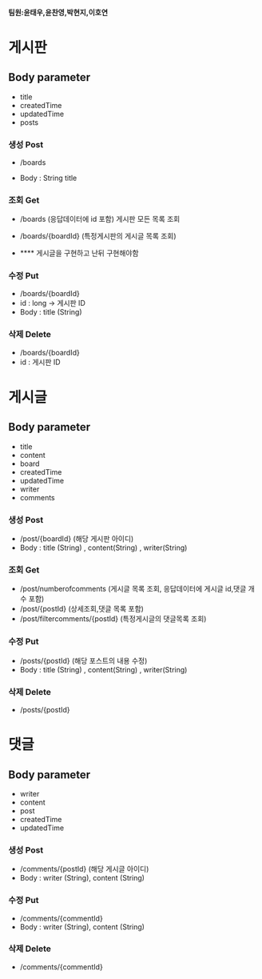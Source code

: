 #### 팀원:윤태우,윤찬영,박현지,이호연

# 게시판 

## Body parameter

- title
- createdTime 
- updatedTime
- posts

### 생성 Post
- /boards

- Body : String title

### 조회 Get
- /boards (응답데이터에 id 포함)
  게시판 모든 목록 조회

- /boards/{boardId} (특정게시판의 게시글 목록 조회)
- **** 게시글을 구현하고 난뒤 구현해야함

### 수정  Put
- /boards/{boardId}
- id : long -> 게시판 ID
- Body : title (String)

### 삭제  Delete
- /boards/{boardId}
- id : 게시판 ID

# 게시글 

## Body parameter

- title 
- content 
- board 
- createdTime 
- updatedTime
- writer
- comments 

### 생성 Post
- /post/{boardId} (해당 게시판 아이디)
- Body : title (String) , content(String) , writer(String)


### 조회 Get
- /post/numberofcomments  (게시글 목록 조회, 응답데이터에 게시글 id,댓글 개수 포함)
- /post/{postId}  (상세조회,댓글 목록 포함)
- /post/filtercomments/{postId} (특정게시글의 댓글목록 조회)

### 수정 Put
- /posts/{postId} (해당 포스트의 내용 수정)
- Body : title (String) , content(String) , writer(String)

### 삭제 Delete
- /posts/{postId}

# 댓글 

## Body parameter

- writer 
- content 
- post 
- createdTime 
- updatedTime

### 생성 Post
- /comments/{postId} (해당 게시글 아이디)
- Body : writer (String), content (String) 

### 수정  Put
- /comments/{commentId}
- Body : writer (String), content (String)

### 삭제  Delete
- /comments/{commentId}

